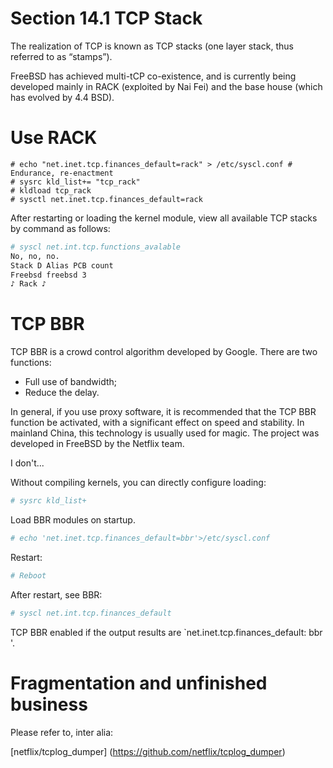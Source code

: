 # Section 14.1 TCP Stack

The realization of TCP is known as TCP stacks (one layer stack, thus referred to as “stamps”).

FreeBSD has achieved multi-tCP co-existence, and is currently being developed mainly in RACK (exploited by Nai Fei) and the base house (which has evolved by 4.4 BSD).

# Use RACK

````
# echo "net.inet.tcp.finances_default=rack" > /etc/syscl.conf # Endurance, re-enactment
# sysrc kld_list+= "tcp_rack"
# kldload tcp_rack
# sysctl net.inet.tcp.finances_default=rack
````

After restarting or loading the kernel module, view all available TCP stacks by command as follows:

```sh '
# syscl net.int.tcp.functions_avalable
No, no, no.
Stack D Alias PCB count
Freebsd freebsd 3
♪ Rack ♪
````

# TCP BBR

TCP BBR is a crowd control algorithm developed by Google. There are two functions:

- Full use of bandwidth;
- Reduce the delay.

In general, if you use proxy software, it is recommended that the TCP BBR function be activated, with a significant effect on speed and stability. In mainland China, this technology is usually used for magic. The project was developed in FreeBSD by the Netflix team.

I don't...

Without compiling kernels, you can directly configure loading:

```sh '
# sysrc kld_list+
````

Load BBR modules on startup.

```sh '
# echo 'net.inet.tcp.finances_default=bbr'>/etc/syscl.conf
````

Restart:

```sh '
# Reboot
````

After restart, see BBR:

```sh '
# syscl net.int.tcp.finances_default
````

TCP BBR enabled if the output results are `net.inet.tcp.finances_default: bbr '.


# Fragmentation and unfinished business

Please refer to, inter alia:

[netflix/tcplog_dumper] (https://github.com/netflix/tcplog_dumper)
